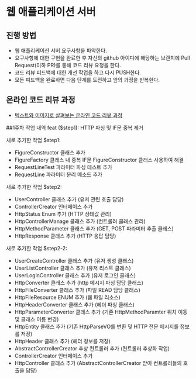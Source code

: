 # 웹 애플리케이션 서버
## 진행 방법
* 웹 애플리케이션 서버 요구사항을 파악한다.
* 요구사항에 대한 구현을 완료한 후 자신의 github 아이디에 해당하는 브랜치에 Pull Request(이하 PR)를 통해 코드 리뷰 요청을 한다.
* 코드 리뷰 피드백에 대한 개선 작업을 하고 다시 PUSH한다.
* 모든 피드백을 완료하면 다음 단계를 도전하고 앞의 과정을 반복한다.

## 온라인 코드 리뷰 과정
* [텍스트와 이미지로 살펴보는 온라인 코드 리뷰 과정](https://github.com/next-step/nextstep-docs/tree/master/codereview)

##1주차 작업 내역
feat ($step1): HTTP 파싱 및 IF문 중복 제거

새로 추가한 작업 $step1:
- FigureConstructor 클래스 추가
- FigureFactory 클래스 내 중복 IF문 FigureConstructor 클래스 사용하여 해결
- RequestLineTest 파라미터 파싱 테스트 추가
- RequestLine 파라미터 분리 메소드 추가

새로 추가한 작업 $step2:
- UserController 클래스 추가 (유저 관련 호출 담당)
- ControllerCreator 인터페이스 추가
- HttpStatus Enum 추가 (HTTP 상태값 관리)
- HttpControllerManage 클래스 추가 (컨트롤러 클래스 관리)
- HttpMethodParameter 클래스 추가 (GET, POST 파라미터 추출 클래스)
- HttpResponse 클래스 추가 (HTTP 응답 담당)

새로 추가한 작업 $step2-2:
- UserCreateController 클래스 추가 (유저 생성 클래스)
- UserListController 클래스 추가 (유저 리스트 클래스)
- UserLoginController 클래스 추가 (유저 로그인 클래스)
- HttpConverter 클래스 추가 (http 메시지 파싱 담당 클래스)
- HttpFileConverter 클래스 추가 (파일 READ 담당 클래스)
- HttpFileResource ENUM 추가 (웹 파일 리소스)
- HttpHeaderConverter 클래스 추가 (헤더 파싱 클래스)
- HttpParameterConverter 클래스 추가 (기존 HttpMethodParamter 위치 이동 및 클래스 이름 변경)
- HttpEntity 클래스 추가 (기존 HttpParseVO를 변환 및 HTTP 전문 메시지를 정보를 저장)
- HttpHeader 클래스 추가 (헤더 정보를 저장)
- AbstractControllerCreator 추상 컨트롤러 추가 (컨트롤러 추상화 작업)
- ControllerCreator 인터페이스 추가
- HttpController 클래스 추가 (AbstractControllerCreator 받아 컨트롤러들의 호출을 담당)